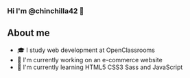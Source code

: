 ### Hi I'm @chinchilla42 👋

## About me
- 🎓 I study web development at OpenClassrooms
- 🔭 I'm currently working on an e-commerce website
- 🌱 I'm currently learning HTML5 CSS3 Sass and JavaScript
